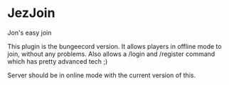 # JezJoin
Jon's easy join


This plugin is the bungeecord version. 
It allows players in offline mode to join, without any problems.
Also allows a /login and /register command which has pretty advanced tech ;) 

Server should be in online mode with the current version of this.
